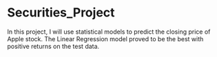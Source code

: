 # Securities_Project

In this project, I will use statistical models to predict the closing price of Apple stock.  The Linear Regression model proved to be the best with positive returns on the test data.  
